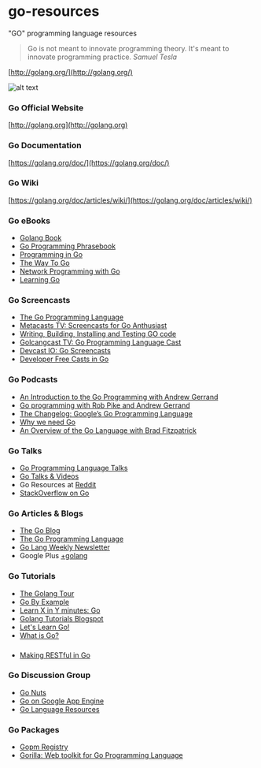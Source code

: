 
# go-resources

"GO" programming language resources

> Go is not meant to innovate programming theory. It's meant to innovate programming practice.
> *Samuel Tesla*

[http://golang.org/](http://golang.org/)

![alt text](https://github.com/krahman/go-resources/blob/master/gologo.png "Go Logo")

### Go Official Website
[http://golang.org](http://golang.org)

### Go Documentation
[https://golang.org/doc/](https://golang.org/doc/)

### Go Wiki
[https://golang.org/doc/articles/wiki/](https://golang.org/doc/articles/wiki/)

### Go eBooks
* [Golang Book](http://www.golang-book.com/)
* [Go Programming Phrasebook](http://it-ebooks.info/book/880/)
* [Programming in Go](http://it-ebooks.info/book/881/)
* [The Way To Go](https://archive.org/details/TheWayToGo)
* [Network Programming with Go](http://jan.newmarch.name/go/)
* [Learning Go](http://archive.miek.nl/projects/learninggo/)

### Go Screencasts
* [The Go Programming Language](https://www.youtube.com/user/gocoding)
* [Metacasts TV: Screencasts for Go Anthusiast](http://www.metacasts.tv/)
* [Writing, Building, Installing and Testing GO code](https://www.youtube.com/watch?v=XCsL89YtqCs)
* [Golcangcast TV: Go Programming Language Cast](http://golangcast.tv/)
* [Devcast IO: Go Screencasts](http://www.devcasts.io/tag/go/)
* [Developer Free Casts in Go](http://devfreecasts.org/go/)

### Go Podcasts
* [An Introduction to the Go Programming with Andrew Gerrand](http://hanselminutes.com/416/an-introduction-to-the-go-programming-language-with-andrew-gerrand)
* [Go programming with Rob Pike and Andrew Gerrand](http://5by5.tv/changelog/100)
* [The Changelog: Google’s Go Programming Language](http://thechangelog.com/3/)
* [Why we need Go](https://itunes.apple.com/us/podcast/oreilly-programming/id520292841?mt=2#)
* [An Overview of the Go Language with Brad Fitzpatrick](http://puppetlabs.com/podcasts/overview-go-language-brad-fitzpatrick)

### Go Talks
* [Go Programming Language Talks](http://talks.golang.org/)
* [Go Talks & Videos](http://go-lang.cat-v.org/talks/)
* Go Resources at [Reddit](http://www.reddit.com/r/Golang)
* [StackOverflow on Go](http://stackoverflow.com/questions/tagged/go)

### Go Articles & Blogs
* [The Go Blog](https://blog.golang.org/two-recent-go-articles)
* [The Go Programming Language](http://www.computer.org/csdl/mags/so/2014/05/mso2014050104.pdf)
* [Go Lang Weekly Newsletter](http://golangweekly.com/)
* Google Plus [+golang](https://plus.google.com/+golang/)

### Go Tutorials
* [The Golang Tour](https://tour.golang.org/welcome/1)
* [Go By Example](https://gobyexample.com/)
* [Learn X in Y minutes: Go](http://learnxinyminutes.com/docs/go/)
* [Golang Tutorials Blogspot](http://golangtutorials.blogspot.sg/)
* [Let's Learn Go!](http://go-book.appspot.com/)
* [What is Go?](http://code.tutsplus.com/tutorials/what-is-go--cms-21635)

###
* [Making RESTful in Go](http://thenewstack.io/make-a-restful-json-api-go/)

### Go Discussion Group
* [Go Nuts](https://groups.google.com/forum/#!forum/golang-nuts)
* [Go on Google App Engine](https://groups.google.com/forum/#!forum/google-appengine-go)
* [Go Language Resources](http://go-lang.cat-v.org/)

### Go Packages
* [Gopm Registry](http://gopm.io/)
* [Gorilla: Web toolkit for Go Programming Language](http://www.gorillatoolkit.org/pkg/)

